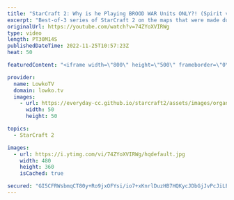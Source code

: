 ```yaml
---
title: "StarCraft 2: Why is he Playing BROOD WAR Units ONLY?! (Spirit vs MeomaikA)"
excerpt: "Best-of-3 series of StarCraft 2 on the maps that were made during the Team Liquid Map Contest. In this series MeomaikA decides to try out his funky Zerg build orders and strategies, against Spirit, one of the best macro Terrans from Europe.  Support my work on Patreon: https://www.patreon.com/lowkotv"
originalUrl: https://youtube.com/watch?v=74ZYoXVIRWg
type: video
length: PT30M14S
publishedDateTime: 2022-11-25T10:57:23Z
heat: 50

featuredContent: "<iframe width=\"800\" height=\"500\" frameborder=\"0\" src=\"https://www.youtube.com/embed/74ZYoXVIRWg\" allow=\"accelerometer; autoplay; encrypted-media; gyroscope; picture-in-picture\" allowfullscreen></iframe>"

provider:
  name: LowkoTV
  domain: lowko.tv
  images:
    - url: https://everyday-cc.github.io/starcraft2/assets/images/organizations/lowko.tv-50x50.jpg
      width: 50
      height: 50

topics:
  - StarCraft 2

images:
  - url: https://i.ytimg.com/vi/74ZYoXVIRWg/hqdefault.jpg
    width: 480
    height: 360
    isCached: true

secured: "GI5CFRWsbmqCT80y+Ro9jxOFYsi/io7+xKnrlDuzHB7HQKycJDbGjJvPcJiLEbFquLYUYGCpbDEzQ+KFrjbHONVCj+yvbO8vnBIRhYwfDnkT1KxHnbW7bhkfFvtZmmLCUDJg2jHXVfxwkR2ke/IbF+oOijW2hCWll7vaUoWV+eNJVNOhxYXWgZqh0vJP2zORaEAZRK9icyspc6V0krlvYHSKm7tZAm3JA8Hpcpbu8dKuMGAw+Yp1o8dgfYcBCmeva/O6mDHBuSQoLB+K3jYyAzeyZG791CFwoO0ARx1n9n8nw1bl8m2XwHoKAsZn/TkruSrZ/HUUyKNjsgJ3krISzGuj/8MJI1N8AYvsTutlK8bKL7UUz36Es7b+Xfvx+osa0i1+IB0vowgAYHJ51TrURuWzV/GCEhwOgHAgX9iKW4g=;l7Osr/MS4KG+3dEU5bg1eQ=="
---
```


